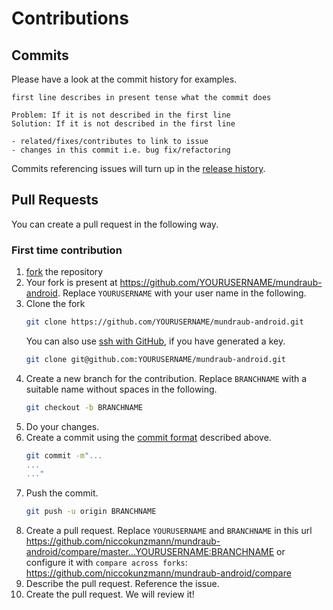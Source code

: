 # Contributions

## Commits
[commits]: #commits

Please have a look at the commit history for examples.
```
first line describes in present tense what the commit does

Problem: If it is not described in the first line
Solution: If it is not described in the first line

- related/fixes/contributes to link to issue
- changes in this commit i.e. bug fix/refactoring
```

Commits referencing issues will turn up in the [release history].

## Pull Requests

You can create a pull request in the following way.

### First time contribution

1. [fork] the repository
2. Your fork is present at https://github.com/YOURUSERNAME/mundraub-android.
    Replace `YOURUSERNAME` with your user name in the following.
3. Clone the fork
    ```bash
    git clone https://github.com/YOURUSERNAME/mundraub-android.git
    ```
    You can also use [ssh with GitHub], if you have generated a key.
    ```bash
    git clone git@github.com:YOURUSERNAME/mundraub-android.git
    ```
5. Create a new branch for the contribution. Replace `BRANCHNAME` with a suitable name without spaces in the following.
    ```bash
    git checkout -b BRANCHNAME
    ```
6. Do your changes.
7. Create a commit using the [commit format][commits] described above.
    ```bash
    git commit -m"...
    ...
    ..."
    ```
8. Push the commit.
    ```bash
    git push -u origin BRANCHNAME
    ```
9. Create a pull request. Replace `YOURUSERNAME` and `BRANCHNAME` in this url
    https://github.com/niccokunzmann/mundraub-android/compare/master...YOURUSERNAME:BRANCHNAME
    or configure it with `compare across forks`:
    https://github.com/niccokunzmann/mundraub-android/compare
10. Describe the pull request. Reference the issue.
11. Create the pull request. We will review it!



[fork]: https://github.com/niccokunzmann/mundraub-android/fork
[ssh with GitHub]: https://help.github.com/articles/connecting-to-github-with-ssh/
[release history]: https://github.com/niccokunzmann/mundraub-android/releases
